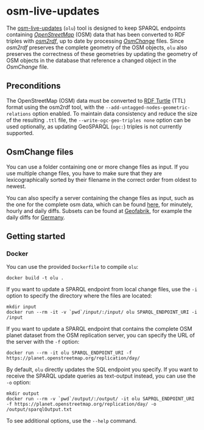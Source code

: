 # osm-live-updates

The [osm-live-updates](https://github.com/nicolano/osm-live-updates) (`olu`) tool is designed to 
keep SPARQL endpoints containing [*OpenStreetMap*](https://www.openstreetmap.org) (OSM) data that 
has been converted to RDF triples with [*osm2rdf*](https://github.com/ad-freiburg/osm2rdf), up to 
date by processing [*OsmChange*](https://wiki.openstreetmap.org/wiki/OsmChange) files. Since 
*osm2rdf* preserves the complete geometry of the OSM objects, `olu` also preserves the correctness 
of these geometries by updating the geometry of OSM objects in the database that reference a changed 
object in the *OsmChange* file.

## Preconditions

The OpenStreetMap (OSM) data must be converted to [RDF Turtle](https://www.w3.org/TR/turtle/) (TTL)
format using the osm2rdf tool, with the `--add-untagged-nodes-geometric-relations` option enabled. 
To maintain data consistency and reduce the size of the resulting `.ttl` file, the 
`--write-ogc-geo-triples none` option can be used optionally, as updating GeoSPARQL (`ogc:`) triples 
is not currently supported.

## OsmChange files

You can use a folder containing one or more change files as input. If you use multiple change files, 
you have to make sure that they are lexicographically sorted by their filename in the correct order 
from oldest to newest.

You can also specify a server containing the change files as input, such as the one for the complete 
osm data, which can be found [here](https://planet.openstreetmap.org/replication/), for minutely, hourly and daily diffs. Subsets can be found 
at [Geofabrik](https://download.geofabrik.de), for example the daily diffs for [Germany](http://download.geofabrik.de/europe/germany-updates/).

## Getting started

### Docker

You can use the provided `Dockerfile` to compile `olu`:

```
docker build -t olu .
```

If you want to update a SPARQL endpoint from local change files, use the `-i` option to specify the 
directory where the files are located:

```
mkdir input
docker run --rm -it -v `pwd`/input/:/input/ olu SPARQL_ENDPOINT_URI -i /input
```

If you want to update a SPARQL endpoint that contains the complete OSM planet dataset from the OSM 
replication server, you can specify the URL of the server with the `-f` option:

```
docker run --rm -it olu SPARQL_ENDPOINT_URI -f https://planet.openstreetmap.org/replication/day/
```

By default, `olu` directly updates the SQL endpoint you specify. If you want to receive the SPARQL 
update queries as text-output instead, you can use the `-o` option:

```
mkdir output
docker run --rm -v `pwd`/output/:/output/ -it olu SAPRQL_ENDPOINT_URI -f https://planet.openstreetmap.org/replication/day/ -o /output/sparqlOutput.txt 
```

To see additional options, use the `--help` command.